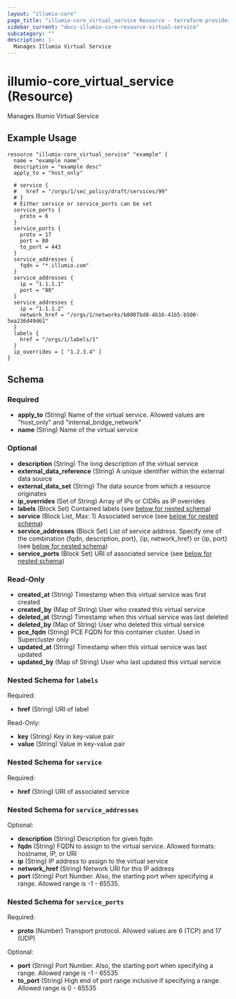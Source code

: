 ```yaml
---
layout: "illumio-core"
page_title: "illumio-core_virtual_service Resource - terraform-provider-illumio-core"
sidebar_current: "docs-illumio-core-resource-virtual-service"
subcategory: ""
description: |-
  Manages Illumio Virtual Service
---
```


# illumio-core_virtual_service (Resource)

Manages Illumio Virtual Service

Example Usage
------------

```hcl
resource "illumio-core_virtual_service" "example" {
  name = "example name"
  description = "example desc"
  apply_to = "host_only"
  
  # service {
  #   href = "/orgs/1/sec_policy/draft/services/99"
  # }
  # Either service or service_ports can be set
  service_ports {
    proto = 6
  }
  service_ports {
    proto = 17
    port = 80
    to_port = 443
  }
  service_addresses {
    fqdn = "*.illumio.com"
  }
  service_addresses {
    ip = "1.1.1.1"
    port = "80"
  }
  service_addresses {
    ip = "1.1.1.2"
    network_href = "/orgs/1/networks/b8007bd8-4b16-41b5-b500-5ea236d49d61"
  }
  labels {
    href = "/orgs/1/labels/1"
  }
  ip_overrides = [ "1.2.3.4" ]
}

```

## Schema

### Required

- **apply_to** (String) Name of the virtual service. Allowed values are "host_only" and "internal_bridge_network"
- **name** (String) Name of the virtual service

### Optional

- **description** (String) The long description of the virtual service
- **external_data_reference** (String) A unique identifier within the external data source
- **external_data_set** (String) The data source from which a resource originates
- **ip_overrides** (Set of String) Array of IPs or CIDRs as IP overrides
- **labels** (Block Set) Contained labels (see [below for nested schema](#nestedblock--labels))
- **service** (Block List, Max: 1) Associated service (see [below for nested schema](#nestedblock--service))
- **service_addresses** (Block Set) List of service address. Specify one of the combination {fqdn, description, port}, {ip, network_href} or {ip, port} (see [below for nested schema](#nestedblock--service_addresses))
- **service_ports** (Block Set) URI of associated service (see [below for nested schema](#nestedblock--service_ports))

### Read-Only

- **created_at** (String) Timestamp when this virtual service was first created
- **created_by** (Map of String) User who created this virtual service
- **deleted_at** (String) Timestamp when this virtual service was last deleted
- **deleted_by** (Map of String) User who deleted this virtual service
- **pce_fqdn** (String) PCE FQDN for this container cluster. Used in Supercluster only
- **updated_at** (String) Timestamp when this virtual service was last updated
- **updated_by** (Map of String) User who last updated this virtual service

<a id="nestedblock--labels"></a>
### Nested Schema for `labels`

Required:

- **href** (String) URI of label

Read-Only:

- **key** (String) Key in key-value pair
- **value** (String) Value in key-value pair


<a id="nestedblock--service"></a>
### Nested Schema for `service`

Required:

- **href** (String) URI of associated service


<a id="nestedblock--service_addresses"></a>
### Nested Schema for `service_addresses`

Optional:

- **description** (String) Description for given fqdn
- **fqdn** (String) FQDN to assign to the virtual service.  Allowed formats: hostname, IP, or URI
- **ip** (String) IP address to assign to the virtual service
- **network_href** (String) Network URI for this IP address
- **port** (String) Port Number. Also, the starting port when specifying a range. Allowed range is -1 - 65535.


<a id="nestedblock--service_ports"></a>
### Nested Schema for `service_ports`

Required:

- **proto** (Number) Transport protocol. Allowed values are 6 (TCP) and 17 (UDP)

Optional:

- **port** (String) Port Number. Also, the starting port when specifying a range. Allowed range is -1 - 65535
- **to_port** (String) High end of port range inclusive if specifying a range. Allowed range is 0 - 65535